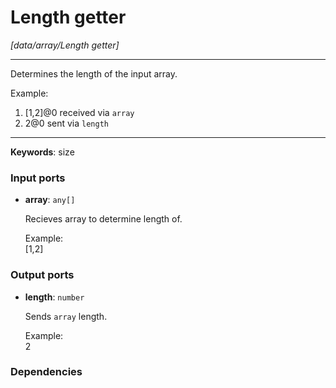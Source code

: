 # Length getter

_[data/array/Length getter]_

---

Determines the length of the input array.  
  
Example:  
1. [1,2]@0 received via `array`  
2. 2@0 sent via `length`  

---

__Keywords__: size

### Input ports

* __array__: ` any[] `

    Recieves array to determine length of.  
      
    Example:  
    [1,2]  

### Output ports

* __length__: ` number `

    Sends `array` length.  
      
    Example:  
    2  

### Dependencies




